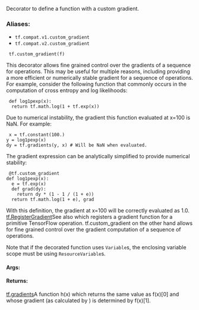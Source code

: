Decorator to define a function with a custom gradient.
### Aliases:
- `tf.compat.v1.custom_gradient`
- `tf.compat.v2.custom_gradient`

```
 tf.custom_gradient(f)
```
This decorator allows fine grained control over the gradients of a sequence for operations. This may be useful for multiple reasons, including providing a more efficient or numerically stable gradient for a sequence of operations.
For example, consider the following function that commonly occurs in the computation of cross entropy and log likelihoods:

```
 def log1pexp(x):
  return tf.math.log(1 + tf.exp(x))
```
Due to numerical instability, the gradient this function evaluated at x=100 is NaN. For example:

```
 x = tf.constant(100.)
y = log1pexp(x)
dy = tf.gradients(y, x) # Will be NaN when evaluated.
```
The gradient expression can be analytically simplified to provide numerical stability:

```
 @tf.custom_gradient
def log1pexp(x):
  e = tf.exp(x)
  def grad(dy):
    return dy * (1 - 1 / (1 + e))
  return tf.math.log(1 + e), grad
```
With this definition, the gradient at x=100 will be correctly evaluated as 1.0.
[tf.RegisterGradient](https://tensorflow.google.cn/api_docs/python/tf/RegisterGradient)See also  which registers a gradient function for a primitive TensorFlow operation. tf.custom_gradient on the other hand allows for fine grained control over the gradient computation of a sequence of operations.

Note that if the decorated function uses `Variable`s, the enclosing variable scope must be using `ResourceVariable`s.
#### Args:
#### Returns:
[tf.gradients](https://tensorflow.google.cn/api_docs/python/tf/gradients)A function h(x) which returns the same value as f(x)[0] and whose gradient (as calculated by ) is determined by f(x)[1].

